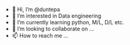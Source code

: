 - 👋 Hi, I’m @duntepa
- 👀 I’m interested in Data engineering
- 🌱 I’m currently learning python, M/L, D/L etc.
- 💞️ I’m looking to collaborate on ...
- 📫 How to reach me ...

<!---
duntepa/duntepa is a ✨ special ✨ repository because its `README.md` (this file) appears on your GitHub profile.
You can click the Preview link to take a look at your changes.
--->
